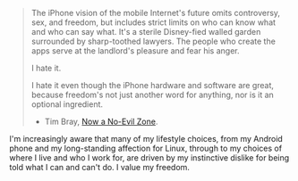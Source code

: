 <!--
.. title: Quote from Tim Bray
.. slug: quote-from-tim-bray
.. date: 2010-03-15 09:12:29-05:00
.. tags: geek,politics
.. link: 
.. description: 
.. type: text
-->


> The iPhone vision of the mobile Internet's future omits controversy,
> sex, and freedom, but includes strict limits on who can know what and
> who can say what. It's a sterile Disney-fied walled garden surrounded
> by sharp-toothed lawyers. The people who create the apps serve at the
> landlord's pleasure and fear his anger.
>
> I hate it.
>
> I hate it even though the iPhone hardware and software are great,
> because freedom's not just another word for anything, nor is it an
> optional ingredient.
>
> - Tim Bray, [Now a No-Evil
> Zone](http://www.tbray.org/ongoing/When/201x/2010/03/15/Joining-Google).

I'm increasingly aware that many of my lifestyle choices, from my
Android phone and my long-standing affection for Linux, through to my
choices of where I live and who I work for, are driven by my instinctive
dislike for being told what I can and can't do. I value my freedom.